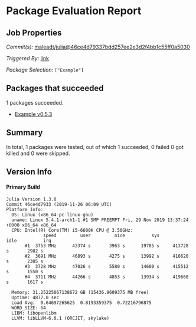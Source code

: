 # Package Evaluation Report

## Job Properties

*Commit(s):* [maleadt/julia@46ce4d79337bdd257ee2e3d2f4bb1c55ff0a5030](https://github.com/maleadt/julia/commit/46ce4d79337bdd257ee2e3d2f4bb1c55ff0a5030)

*Triggered By:* [link](https://www.test.com)

*Package Selection:* `["Example"]`

## Packages that succeeded

1 packages succeeded.
- [Example v0.5.3](logs/Example/1.3.0.log)

## Summary

In total, 1 packages were tested, out of which 1 succeeded, 0 failed 0 got killed and 0 were skipped.


## Version Info

#### Primary Build

```
Julia Version 1.3.0
Commit 46ce4d7933 (2019-11-26 06:09 UTC)
Platform Info:
  OS: Linux (x86_64-pc-linux-gnu)
  uname: Linux 5.4.1-arch1-1 #1 SMP PREEMPT Fri, 29 Nov 2019 13:37:24 +0000 x86_64 x86_64
  CPU: Intel(R) Core(TM) i5-6600K CPU @ 3.50GHz: 
              speed         user         nice          sys         idle          irq
       #1  3753 MHz      43374 s       3963 s      19785 s     413728 s       2982 s
       #2  3691 MHz      46893 s       4275 s      13992 s     416620 s       2385 s
       #3  3728 MHz      47026 s       5580 s      14600 s     415512 s       1550 s
       #4  3711 MHz      44266 s       4853 s      13934 s     419668 s       1617 s
       
  Memory: 31.25225067138672 GB (15436.9609375 MB free)
  Uptime: 4877.0 sec
  Load Avg:  0.64697265625  0.8193359375  0.72216796875
  WORD_SIZE: 64
  LIBM: libopenlibm
  LLVM: libLLVM-6.0.1 (ORCJIT, skylake)

```
<!-- Generated on 2019-12-06T09:11:19.246 -->
